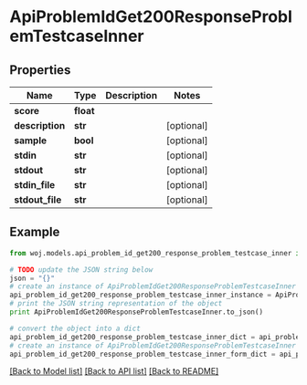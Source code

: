 # ApiProblemIdGet200ResponseProblemTestcaseInner


## Properties
Name | Type | Description | Notes
------------ | ------------- | ------------- | -------------
**score** | **float** |  | 
**description** | **str** |  | [optional] 
**sample** | **bool** |  | [optional] 
**stdin** | **str** |  | [optional] 
**stdout** | **str** |  | [optional] 
**stdin_file** | **str** |  | [optional] 
**stdout_file** | **str** |  | [optional] 

## Example

```python
from woj.models.api_problem_id_get200_response_problem_testcase_inner import ApiProblemIdGet200ResponseProblemTestcaseInner

# TODO update the JSON string below
json = "{}"
# create an instance of ApiProblemIdGet200ResponseProblemTestcaseInner from a JSON string
api_problem_id_get200_response_problem_testcase_inner_instance = ApiProblemIdGet200ResponseProblemTestcaseInner.from_json(json)
# print the JSON string representation of the object
print ApiProblemIdGet200ResponseProblemTestcaseInner.to_json()

# convert the object into a dict
api_problem_id_get200_response_problem_testcase_inner_dict = api_problem_id_get200_response_problem_testcase_inner_instance.to_dict()
# create an instance of ApiProblemIdGet200ResponseProblemTestcaseInner from a dict
api_problem_id_get200_response_problem_testcase_inner_form_dict = api_problem_id_get200_response_problem_testcase_inner.from_dict(api_problem_id_get200_response_problem_testcase_inner_dict)
```
[[Back to Model list]](../README.md#documentation-for-models) [[Back to API list]](../README.md#documentation-for-api-endpoints) [[Back to README]](../README.md)


